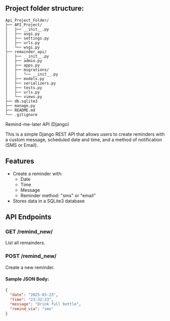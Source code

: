 ## Project folder structure:
```
Api_Project_Folder/
├── API_Project/
│   ├── __init__.py
│   ├── asgi.py
│   ├── settings.py
│   ├── urls.py
│   └── wsgi.py
├── remainder_api/
│   ├── __init__.py
│   ├── admin.py
│   ├── apps.py
│   ├── migrations/
│   │   └── __init__.py
│   ├── models.py
│   ├── serializers.py
│   ├── tests.py
│   ├── urls.py
│   └── views.py
├── db.sqlite3
├── manage.py
├── README.md
└── .gitignore
```

Remind-me-later API (Django)

This is a simple Django REST API that allows users to create reminders with a custom message, scheduled date and time, and a method of notification (SMS or Email).

## Features

- Create a reminder with:
  - Date
  - Time
  - Message
  - Reminder method: "sms" or "email"
- Stores data in a SQLite3 database

## API Endpoints
### GET /remind_new/
List all remainders.
### POST /remind_new/
Create a new reminder.

#### Sample JSON Body:
```json
{
  "date": "2025-03-23",
  "time": "23:32:23",
  "message": "Drink full bottle",
  "remind_via": "sms"
}
